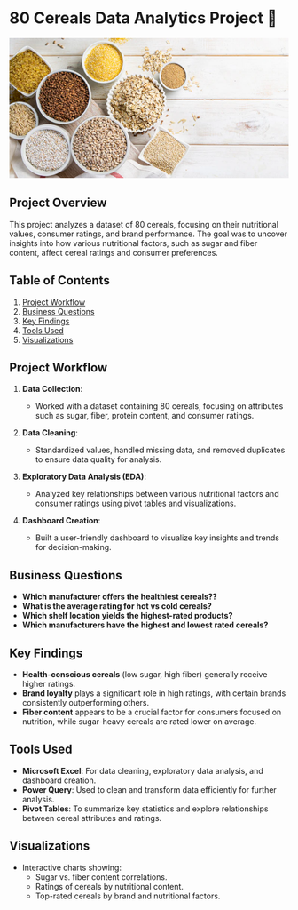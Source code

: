 # 80 Cereals Data Analytics Project 🥣

<p align="center">
  <img src="https://github.com/Rihana5rose/Images/blob/main/breakfast-cereal-banner.webp" alt="Dashboard Screenshot">
</p>

## Project Overview
This project analyzes a dataset of 80 cereals, focusing on their nutritional values, consumer ratings, and brand performance. The goal was to uncover insights into how various nutritional factors, such as sugar and fiber content, affect cereal ratings and consumer preferences.

## Table of Contents
1. [Project Workflow](#project-workflow)
2. [Business Questions](#business-questions)
3. [Key Findings](#key-findings)
4. [Tools Used](#tools-used)
5. [Visualizations](#visualizations)

## Project Workflow
1. **Data Collection**: 
   - Worked with a dataset containing 80 cereals, focusing on attributes such as sugar, fiber, protein content, and consumer ratings.
   
2. **Data Cleaning**:
   - Standardized values, handled missing data, and removed duplicates to ensure data quality for analysis.
   
3. **Exploratory Data Analysis (EDA)**:
   - Analyzed key relationships between various nutritional factors and consumer ratings using pivot tables and visualizations.
   
4. **Dashboard Creation**:
   - Built a user-friendly dashboard to visualize key insights and trends for decision-making.

## Business Questions
- **Which manufacturer offers the healthiest cereals??**
- **What is the average rating for hot vs cold cereals?**
- **Which shelf location yields the highest-rated products?**
- **Which manufacturers have the highest and lowest rated cereals?**

## Key Findings
- **Health-conscious cereals** (low sugar, high fiber) generally receive higher ratings.
- **Brand loyalty** plays a significant role in high ratings, with certain brands consistently outperforming others.
- **Fiber content** appears to be a crucial factor for consumers focused on nutrition, while sugar-heavy cereals are rated lower on average.

## Tools Used
- **Microsoft Excel**: For data cleaning, exploratory data analysis, and dashboard creation.
- **Power Query**: Used to clean and transform data efficiently for further analysis.
- **Pivot Tables**: To summarize key statistics and explore relationships between cereal attributes and ratings.

## Visualizations
- Interactive charts showing:
  - Sugar vs. fiber content correlations.
  - Ratings of cereals by nutritional content.
  - Top-rated cereals by brand and nutritional factors.
